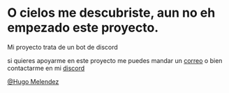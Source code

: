 # O cielos me descubriste, aun no eh empezado este proyecto.

Mi proyecto trata de un bot de discord 

si quieres apoyarme en este proyecto me puedes mandar un [correo](hugomelendez2006@gmail.com) o bien contactarme en mi [discord](https://cloudtype16.github.io/discord)

[@Hugo Melendez](https://github.com/cloudtype16)
